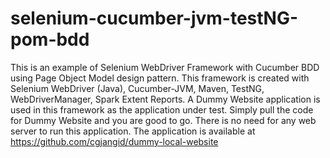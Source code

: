 # selenium-cucumber-jvm-testNG-pom-bdd
This is an example of Selenium WebDriver Framework with Cucumber BDD using Page Object Model design pattern. This framework is created with Selenium WebDriver (Java), Cucumber-JVM, Maven, TestNG, WebDriverManager, Spark Extent Reports.  A Dummy Website application is used in this framework as the application under test. Simply pull the code for Dummy Website and you are good to go. There is no need for any web server to run this application. The application is available at https://github.com/cgjangid/dummy-local-website
